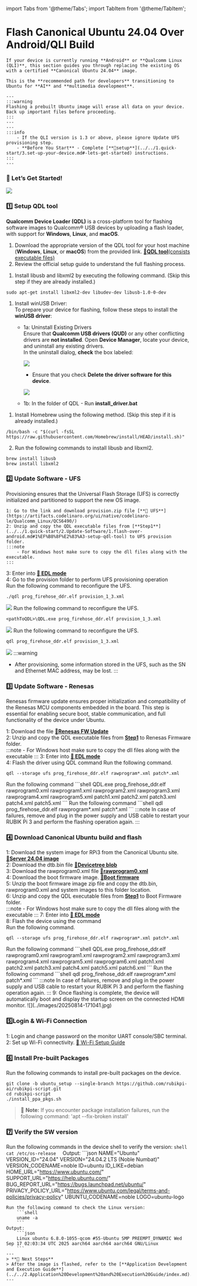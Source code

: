import Tabs from '@theme/Tabs';
import TabItem from '@theme/TabItem';

#  Flash Canonical Ubuntu 24.04 Over Android/QLI Build

	If your device is currently running **Android** or **Qualcomm Linux (QLI)**, this section guides you through replacing the existing OS with a certified **Canonical Ubuntu 24.04** image.

	This is the **recommended path for developers** transitioning to Ubuntu for **AI** and **multimedia development**.

	---
    :::warning
	Flashing a prebuilt Ubuntu image will erase all data on your device.  
	Back up important files before proceeding.
    ::: 
	---
	---
	:::info 
		- If the QLI version is 1.3 or above, please ignore Update UFS provisioning step.  
		- **Before You Start** - Complete [**🔗setup**](../../1.quick-start/3.set-up-your-device.md#-lets-get-started) instructions.  
	:::
	---

### 🏁 Let’s Get Started!
![](../images/Workflow3.png) 


### 1️⃣ Setup QDL tool   
**Qualcomm Device Loader (QDL)** is a cross-platform tool for flashing software images to Qualcomm® USB devices by uploading a flash loader, with support for **Windows**, **Linux**, and **macOS**.
1. Download the appropriate version of the QDL tool for your host machine (**Windows**, **Linux**, or **macOS**) from the provided link.  [**🔗QDL tool**(consists executable files)](https://softwarecenter.qualcomm.com/catalog/item/Qualcomm_Device_Loader)    
2. Review the official setup guide to understand the full flashing process. 
<a id="flashQDL"></a>
<Tabs>

<TabItem value="uhost" label="Ubuntu host">

1. Install libusb and libxml2 by executing the following command. (Skip this step if they are already installed.)

```shell
sudo apt-get install libxml2-dev libudev-dev libusb-1.0-0-dev
```

</TabItem>
<TabItem value="whost" label="Windows host">

1. Install winUSB Driver:  
   	To prepare your device for flashing, follow these steps to install the **winUSB driver**:   
	- 1a: Uninstall Existing Drivers    
	Ensure that **Qualcomm USB drivers (QUD)** or any other conflicting drivers are **not installed**.
	Open **Device Manager**, locate your device, and uninstall any existing drivers.  
	In the uninstall dialog, **check** the box labeled:  

         ![](../images/image-24.jpg) 

         * Ensure that you check **Delete the driver software for this device**.

         ![](../images/image-25.jpg)

    - 1b: In the folder of QDL - Run **install_driver.bat** 

</TabItem>
<TabItem value="mhost" label="macOS host">

1. Install Homebrew using the following method. (Skip this step if it is already installed.)

```shell
/bin/bash -c "$(curl -fsSL https://raw.githubusercontent.com/Homebrew/install/HEAD/install.sh)"
```

2. Run the following commands to install libusb and libxml2.

```shell
brew install libusb
brew install libxml2
```
</TabItem>
</Tabs>


### 2️⃣ Update Software - UFS  
Provisioning ensures that the Universal Flash Storage (UFS) is correctly initialized and partitioned to support the new OS image.  
	
	1: Go to the link and download provision.zip file [**🔗 UFS**](https://artifacts.codelinaro.org/ui/native/codelinaro-le/Qualcomm_Linux/QCS6490/)    
	2: Unzip and copy the QDL executable files from [**Step1**](../../1.quick-start/2.Update-Software/1.flash-over-android.md#1%EF%B8%8F%E2%83%A3-setup-qdl-tool) to UFS provision folder.  
	:::note
		- For Windows host make sure to copy the dll files along with the executable.
	:::
3: Enter into [**🔗 EDL mode**](../../1.quick-start/3.set-up-your-device.md#enter-into-edl-mode)  
4: Go to the provision folder to perform UFS provisioning operation   
<Tabs>
<TabItem value="uhost" label="Ubuntu host">
Run the following command to reconfigure the UFS.
```shell
./qdl prog_firehose_ddr.elf provision_1_3.xml
```
![](../images/image-23.jpg)
</TabItem>
<TabItem value="whost" label="Windows host">
Run the following command to reconfigure the UFS.
```shell
<pathToQDL>\QDL.exe prog_firehose_ddr.elf provision_1_3.xml
```
![](../images/image-30.jpg)
</TabItem>
<TabItem value="mhost" label="macOS host">
Run the following command to reconfigure the UFS.
```shell
qdl prog_firehose_ddr.elf provision_1_3.xml
```
![](../images/image-32.jpg)
</TabItem>
</Tabs>
:::warning
* After provisioning, some information stored in the UFS, such as the SN and Ethernet MAC address, may be lost.
::: 

### 3️⃣ Update Software - Renesas
Renesas firmware update ensures proper initialization and compatibility of the Renesas MCU components embedded in the board. This step is essential for enabling secure boot, stable communication, and full functionality of the device under Ubuntu.  

1: Download the file  [**🔗Renesas FW Update**](https://thundercomm.s3.dualstack.ap-northeast-1.amazonaws.com/uploads/web/rubik-pi-3/firmware/Flat_usb_fw.zip)  
	2: Unzip and copy the QDL executable files from [**Step1**](../../1.quick-start/2.Update-Software/1.flash-over-android.md#1%EF%B8%8F%E2%83%A3-setup-qdl-tool) to Renesas Firmware folder.  
	:::note
		- For Windows host make sure to copy the dll files along with the executable
	:::
3: Enter into [**🔗 EDL mode**](../../1.quick-start/3.set-up-your-device.md#enter-into-edl-mode)   
4: Flash the driver using QDL command 
<Tabs>
<TabItem value="uhost" label="Ubuntu host">
Run the following command.
```shell
qdl --storage ufs prog_firehose_ddr.elf rawprogram*.xml patch*.xml
```
</TabItem>
<TabItem value="whost" label="Windows host">
Run the following command 
```shell
QDL.exe prog_firehose_ddr.elf rawprogram0.xml rawprogram1.xml rawprogram2.xml rawprogram3.xml rawprogram4.xml rawprogram5.xml patch1.xml patch2.xml patch3.xml patch4.xml patch5.xml  
```
</TabItem>
<TabItem value="mhost" label="macOS host">
Run the following command
```shell
qdl prog_firehose_ddr.elf rawprogram*.xml patch*.xml
```
</TabItem>
</Tabs>
:::note
 In case of failures, remove and plug in the power supply and USB cable to restart your RUBIK Pi 3 and perform the flashing operation again.
:::

### 4️⃣ Download Canonical Ubuntu build and flash
1: Download the system image for RPi3 from the Canonical Ubuntu site. [**🔗Server 24.04 image**](https://people.canonical.com/~platform/images/qualcomm-iot/rubikpi3/ubuntu-server-24.04/x00/ubuntu-24.04-preinstalled-server-arm64+rubikpi3-20250912-127.img.xz)    
2: Download the dtb.bin file [**🔗Devicetree blob**](https://people.canonical.com/~platform/images/qualcomm-iot/rubikpi3/ubuntu-server-24.04/x00/dtb.bin)  
3: Download the rawprogram0.xml file [**🔗rawprogram0.xml**](https://people.canonical.com/~platform/images/qualcomm-iot/rubikpi3/ubuntu-server-24.04/x00/rawprogram0.xml)  
4: Download the boot firmware image. [**🔗Boot firmware**](https://thundercomm.s3.dualstack.ap-northeast-1.amazonaws.com/uploads/web/rubik-pi-3/nhlos-bins/QLI.1.4-ubuntu-rubikpi3-nhlos-bins-20250912-127.tar.gz)  
5: Unzip the boot firmware image zip file and copy the dtb.bin, rawprogram0.xml and system images to this folder location.   
6: Unzip and copy the QDL executable files from [**Step1**](../../1.quick-start/2.Update-Software/1.flash-over-android.md#1%EF%B8%8F%E2%83%A3-setup-qdl-tool) to Boot Firmware folder.  
	:::note
		- For Windows host make sure to copy the dll files along with the executable
	:::
7: Enter into [**🔗 EDL mode**](../../1.quick-start/3.set-up-your-device.md#enter-into-edl-mode)   
8: Flash the device using the command  
<Tabs>
<TabItem value="uhost" label="Ubuntu host">
Run the following command.
```shell
qdl --storage ufs prog_firehose_ddr.elf rawprogram*.xml patch*.xml
```
</TabItem>
<TabItem value="whost" label="Windows host">
Run the following command 
```shell
QDL.exe prog_firehose_ddr.elf rawprogram0.xml rawprogram1.xml rawprogram2.xml rawprogram3.xml rawprogram4.xml rawprogram5.xml rawprogram6.xml patch1.xml patch2.xml patch3.xml patch4.xml patch5.xml patch6.xml
```
</TabItem>
<TabItem value="mhost" label="macOS host">
Run the following command
```shell
qdl prog_firehose_ddr.elf rawprogram*.xml patch*.xml
```
</TabItem>
</Tabs>
:::note
 In case of failures, remove and plug in the power supply and USB cable to restart your RUBIK Pi 3 and perform the flashing operation again.
:::
9: Once flashing is complete, the device will automatically boot and display the startup screen on the connected HDMI monitor.  
 ![](../images/20250814-171041.jpg)

### 5️⃣Login & Wi-Fi Connection 
1: Login and change password on the monitor UART console/SBC terminal.    
2: Set up Wi-Fi connectivity.  [🔗 Wi-Fi Setup Guide](../../1.quick-start/3.set-up-your-device.md#connect-to-the-network)

### 6️⃣ Install Pre-built Packages 
Run the following commands to install pre-built packages on the device.    
```shell
git clone -b ubuntu_setup --single-branch https://github.com/rubikpi-ai/rubikpi-script.git
cd rubikpi-script
./install_ppa_pkgs.sh 
```
> 📌 **Note:** If you encounter package installation failures, run the following command: 'apt --fix-broken install' 

### 7️⃣ Verify the SW version
Run the following commands in the device shell to verify the version: 
	```shell
	cat /etc/os-release 
	```
Output: 
	```json
NAME="Ubuntu"
VERSION_ID="24.04"
VERSION="24.04.2 LTS (Noble Numbat)"
VERSION_CODENAME=noble
ID=ubuntu
ID_LIKE=debian
HOME_URL="https://www.ubuntu.com/"
SUPPORT_URL="https://help.ubuntu.com/"
BUG_REPORT_URL="https://bugs.launchpad.net/ubuntu/"
PRIVACY_POLICY_URL="https://www.ubuntu.com/legal/terms-and-policies/privacy-policy"
UBUNTU_CODENAME=noble
LOGO=ubuntu-logo
```
Run the following command to check the Linux version:
	```shell
	uname -a
	```
Output:
	```json
	Linux ubuntu 6.8.0-1055-qcom #55-Ubuntu SMP PREEMPT_DYNAMIC Wed Sep 17 02:03:34 UTC 2025 aarch64 aarch64 aarch64 GNU/Linux  
	```
---
> **🧭 Next Steps**
> After the image is flashed, refer to the [**Application Development and Execution Guide**](../../2.Application%20Development%20and%20Execution%20Guide/index.md).
---
